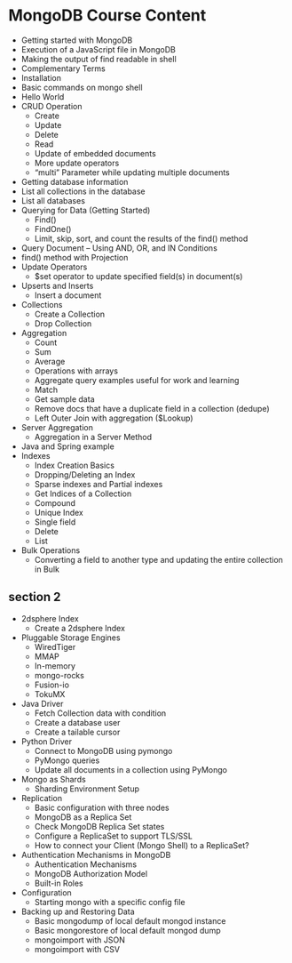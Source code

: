 # MongoDB Course Content

- Getting started with MongoDB
- Execution of a JavaScript file in MongoDB
- Making the output of find readable in shell
- Complementary Terms
- Installation
- Basic commands on mongo shell
- Hello World
- CRUD Operation
  - Create
  - Update
  - Delete
  - Read
  - Update of embedded documents
  - More update operators
  - “multi” Parameter while updating multiple documents
- Getting database information
- List all collections in the database
- List all databases
- Querying for Data (Getting Started)
  - Find()
  - FindOne()
  - Limit, skip, sort, and count the results of the find() method
- Query Document – Using AND, OR, and IN Conditions
- find() method with Projection
- Update Operators
  - $set operator to update specified field(s) in document(s)
- Upserts and Inserts
  - Insert a document
- Collections
  - Create a Collection
  - Drop Collection
- Aggregation
  - Count
  - Sum
  - Average
  - Operations with arrays
  - Aggregate query examples useful for work and learning
  - Match
  - Get sample data
  - Remove docs that have a duplicate field in a collection (dedupe)
  - Left Outer Join with aggregation ($Lookup)
- Server Aggregation
  - Aggregation in a Server Method
- Java and Spring example
- Indexes
  - Index Creation Basics
  - Dropping/Deleting an Index
  - Sparse indexes and Partial indexes
  - Get Indices of a Collection
  - Compound
  - Unique Index
  - Single field
  - Delete
  - List
- Bulk Operations
  - Converting a field to another type and updating the entire collection in Bulk



## section 2  
- 2dsphere Index
  - Create a 2dsphere Index
- Pluggable Storage Engines
  - WiredTiger
  - MMAP
  - In-memory
  - mongo-rocks
  - Fusion-io
  - TokuMX
- Java Driver
  - Fetch Collection data with condition
  - Create a database user
  - Create a tailable cursor
- Python Driver
  - Connect to MongoDB using pymongo
  - PyMongo queries
  - Update all documents in a collection using PyMongo
- Mongo as Shards
  - Sharding Environment Setup
- Replication
  - Basic configuration with three nodes
  - MongoDB as a Replica Set
  - Check MongoDB Replica Set states
  - Configure a ReplicaSet to support TLS/SSL
  - How to connect your Client (Mongo Shell) to a ReplicaSet?
- Authentication Mechanisms in MongoDB
  - Authentication Mechanisms
  - MongoDB Authorization Model
  - Built-in Roles
- Configuration
  - Starting mongo with a specific config file
- Backing up and Restoring Data
  - Basic mongodump of local default mongod instance
  - Basic mongorestore of local default mongod dump
  - mongoimport with JSON
  - mongoimport with CSV
